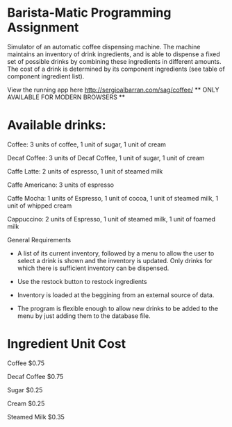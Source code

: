 # Barista-Matic Programming Assignment
Simulator of an automatic coffee dispensing machine. The machine maintains an inventory of drink ingredients, and is able to
dispense a fixed set of possible drinks by combining these ingredients in different amounts.
The cost of a drink is determined by its component ingredients (see table of component ingredient list).

View the running app here http://sergioalbarran.com/sag/coffee/
** ONLY AVAILABLE FOR MODERN BROWSERS **

# Available drinks:

Coffee: 3 units of coffee, 1 unit of sugar, 1 unit of cream

Decaf Coffee: 3 units of Decaf Coffee, 1 unit of sugar, 1 unit of cream

Caffe Latte: 2 units of espresso, 1 unit of steamed milk

Caffe Americano: 3 units of espresso

Caffe Mocha: 1 units of Espresso, 1 unit of cocoa, 1 unit of steamed milk, 1 unit of whipped cream

Cappuccino: 2 units of Espresso, 1 unit of steamed milk, 1 unit of foamed milk

General Requirements
* A list of its current inventory, followed by a menu to allow the user to select a drink is shown and the inventory is updated. Only drinks for which there is sufficient inventory can be dispensed.

* Use the restock button to restock ingredients

* Inventory is loaded at the beggining from an external source of data.

* The program is flexible enough to allow new drinks to be added to the menu by just adding them to the database file.

# Ingredient Unit Cost

Coffee $0.75

Decaf Coffee $0.75

Sugar $0.25

Cream $0.25

Steamed Milk $0.35
